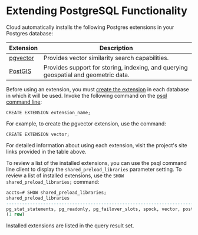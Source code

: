 # Extending PostgreSQL Functionality

Cloud automatically installs the following Postgres extensions in your Postgres database:

| Extension  | Description
|------------|--------------
|[pgvector](https://github.com/pgvector/pgvector)| Provides vector similarity search capabilities.
|[PostGIS](https://postgis.net/documentation/getting_started/)| Provides support for storing, indexing, and querying geospatial and geometric data.

Before using an extension, you must [create the extension](https://www.postgresql.org/docs/current/extend-extensions.html) in each database in which it will be used. Invoke the following command on the [psql command line](../connecting/psql.md):

`CREATE EXTENSION extension_name;`

For example, to create the pgvector extension, use the command:

`CREATE EXTENSION vector;`

For detailed information about using each extension, visit the project's site links provided in the table above.

To review a list of the installed extensions, you can use the psql command line client to display the `shared_preload_libraries` parameter setting. To review a list of installed extensions, use the `SHOW shared_preload_libraries;` command:

```sql
accts=# SHOW shared_preload_libraries;
shared_preload_libraries
-------------------------------------------------------------------------------
pg_stat_statements, pg_readonly, pg_failover_slots, spock, vector, postgis-3
(1 row)
```

Installed extensions are listed in the query result set.